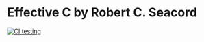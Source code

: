 # Effective C by Robert C. Seacord
[![CI testing](https://github.com/apdofficial/c-book/actions/workflows/cmake.yml/badge.svg)](https://github.com/apdofficial/c-book/actions/workflows/cmake.yml)